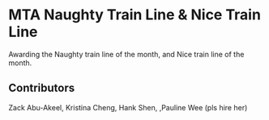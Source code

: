 # MTA Naughty Train Line & Nice Train Line
Awarding the Naughty train line of the month, and Nice train line of the month.

## Contributors
Zack Abu-Akeel,
Kristina Cheng,
Hank Shen,
,Pauline Wee (pls hire her)
